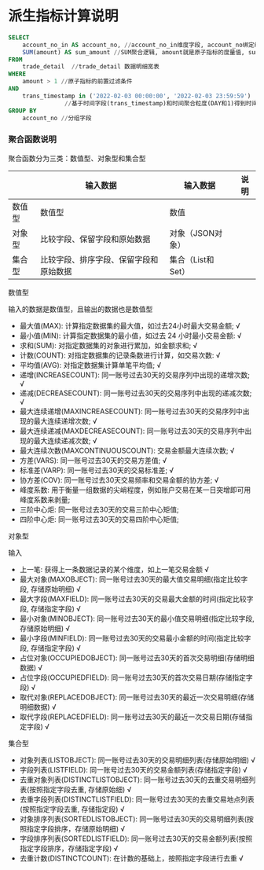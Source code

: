# 派生指标计算说明

```sql
SELECT
    account_no_in AS account_no, //account_no_in维度字段, account_no绑定维度
	SUM(amount) AS sum_amount //SUM聚合逻辑, amount就是原子指标的度量值, sum_amount指标名称
FROM 
	trade_detail  //trade_detail 数据明细宽表
WHERE
	amount > 1 //原子指标的前置过滤条件
AND
	trans_timestamp in ('2022-02-03 00:00:00', '2022-02-03 23:59:59') 
				//基于时间字段(trans_timestamp)和时间聚合粒度(DAY和1)得到时间区间
GROUP BY 
	account_no //分组字段
```

### 聚合函数说明

聚合函数分为三类：数值型、对象型和集合型

|        | 输入数据                               | 输入数据          | 说明 |
| :----- | -------------------------------------- | ----------------- | ---- |
| 数值型 | 数值型                                 | 数值              |      |
| 对象型 | 比较字段、保留字段和原始数据           | 对象（JSON对象）  |      |
| 集合型 | 比较字段、排序字段、保留字段和原始数据 | 集合（List和Set） |      |

数值型

输入的数据是数值型，且输出的数据也是数值型

- 最大值(MAX): 计算指定数据集的最大值，如过去24小时最大交易金额; √
- 最小值(MIN): 计算指定数据集的最小值，如过去 24 小时最小交易金额: √
- 求和(SUM): 对指定数据集的对象进行累加，如金额求和; √
- 计数(COUNT): 对指定数据集的记录条数进行计算，如交易次数: √
- 平均值(AVG): 对指定数据集计算单笔平均值; √
- 递增(INCREASECOUNT): 同一账号过去30天的交易序列中出现的递增次数; √
- 递减(DECREASECOUNT): 同一账号过去30天的交易序列中出现的递减次数; √
- 最大连续递增(MAXINCREASECOUNT): 同一账号过去30天的交易序列中出现的最大连续递增次数; √
- 最大连续递减(MAXDECREASECOUNT): 同一账号过去30天的交易序列中出现的最大连续递减次数; √
- 最大连续次数(MAXCONTINUOUSCOUNT): 交易金额最大连续次数; √
- 方差(VARS): 同一账号过去30天的交易方差值; √
- 标准差(VARP): 同一账号过去30天的交易标准差; √
- 协方差(COV): 同一账号过去30天交易频率和交易金额的协方差; √
- 峰度系数: 用于衡量一组数据的尖峭程度，例如账户交易在某一日突增即可用峰度系数来剥量;
- 三阶中心炬: 同一账号过去30天的交易三阶中心矩值;
- 四阶中心炬: 同一账号过去30天的交易四阶中心矩值;

对象型

输入

- 上一笔: 获得上一条数据记录的某个维度，如上一笔交易金额 √
- 最大对象(MAXOBJECT): 同一账号过去30天的最大值交易明细(指定比较字段, 存储原始明细) √
- 最大字段(MAXFIELD): 同一账号过去30天的交易最大金额的时间(指定比较字段, 存储指定字段) √
- 最小对象(MINOBJECT): 同一账号过去30天的最小值交易明细(指定比较字段, 存储原始明细) √
- 最小字段(MINFIELD): 同一账号过去30天的交易最小金额的时间(指定比较字段, 存储指定字段) √
- 占位对象(OCCUPIEDOBJECT): 同一账号过去30天的首次交易明细(存储明细数据) √
- 占位字段(OCCUPIEDFIELD): 同一账号过去30天的首次交易日期(存储指定字段) √
- 取代对象(REPLACEDOBJECT): 同一账号过去30天的最近一次交易明细(存储明细数据) √
- 取代字段(REPLACEDFIELD): 同一账号过去30天的最近一次交易日期(存储指定字段) √

集合型

- 对象列表(LISTOBJECT): 同一账号过去30天的交易明细列表(存储原始明细) √
- 字段列表(LISTFIELD): 同一账号过去30天的交易金额列表(存储指定字段) √
- 去重对象列表(DISTINCTLISTOBJECT): 同一账号过去30天的去重交易明细列表(按照指定字段去重, 存储原始细) √
- 去重字段列表(DISTINCTLISTFIELD): 同一账号过去30天的去重交易地点列表(按照指定字段去重, 存储指定段) √
- 对象排序列表(SORTEDLISTOBJECT): 同一账号过去30天的交易明细列表(按照指定字段排序，存储原始明细) √
- 字段排序列表(SORTEDLISTFIELD): 同一账号过去30天的交易金额列表(按照指定字段排序，存储指定字段) √
- 去重计数(DISTINCTCOUNT): 在计数的基础上，按照指定字段进行去重 √